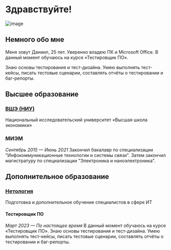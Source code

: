 # Здравствуйте!

![image](https://github.com/Daniilserm/colab/assets/134060051/17f9310a-d5ac-4f13-ac2d-e48af6a8ebfd)

## Немного обо мне

Меня зовут Даниил, 25 лет.  Уверенно владею ПК и Microsoft Office. В данный момент обучаюсь на курсе «Тестировщик ПО».

Знаю основы тестирования и тест-дизайна. Умею выполнять тест-кейсы, писать тестовые сценарии, составлять отчёты о тестировании и баг-репорты.

## Высшее образование

### [**ВШЭ (НИУ)**](https://www.hse.ru/)
Национальный исследовательский университет «Высшая школа экономики»
### **МИЭМ**
_Сентябрь 2015 — Июнь 2021_
Закончил бакалавр по специализации "Инфокоммуникационные технологии и системы связи". Затем закончил магистратуру по специализации "Электроника и наноэлектроника".

## Дополнительное образование

### [Нетология](https://netology.ru/)
Подготовка и дополнительное обучение специалистов в сфере ИТ
#### Тестировщик ПО
_Март 2023 — По настоящее время_
В данный момент обучаюсь на курсе «Тестировщик ПО». Знаю основы тестирования и тест-дизайна. Умею выполнять тест-кейсы, писать тестовые сценарии, составлять отчёты о тестировании и баг-репорты.